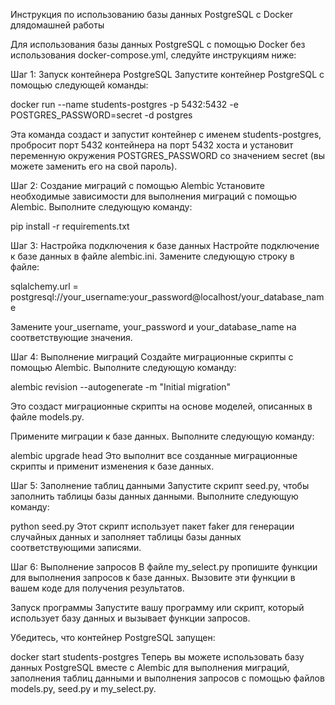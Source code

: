 Инструкция по использованию базы данных PostgreSQL с Docker длядомашней работы 

Для использования базы данных PostgreSQL с помощью Docker без использования docker-compose.yml, следуйте инструкциям ниже:

Шаг 1: Запуск контейнера PostgreSQL
Запустите контейнер PostgreSQL с помощью следующей команды:

docker run --name students-postgres -p 5432:5432 -e POSTGRES_PASSWORD=secret -d postgres

Эта команда создаст и запустит контейнер с именем students-postgres, пробросит порт 5432 контейнера на порт 5432 хоста и установит переменную окружения POSTGRES_PASSWORD со значением secret (вы можете заменить его на свой пароль).

Шаг 2: Создание миграций с помощью Alembic
Установите необходимые зависимости для выполнения миграций с помощью Alembic. Выполните следующую команду:

pip install -r requirements.txt

Шаг 3: Настройка подключения к базе данных
Настройте подключение к базе данных в файле alembic.ini. Замените следующую строку в файле:

sqlalchemy.url = postgresql://your_username:your_password@localhost/your_database_name

Замените your_username, your_password и your_database_name на соответствующие значения.

Шаг 4: Выполнение миграций
Создайте миграционные скрипты с помощью Alembic. Выполните следующую команду:

alembic revision --autogenerate -m "Initial migration"

Это создаст миграционные скрипты на основе моделей, описанных в файле models.py.

Примените миграции к базе данных. Выполните следующую команду:

alembic upgrade head
Это выполнит все созданные миграционные скрипты и применит изменения к базе данных.

Шаг 5: Заполнение таблиц данными
Запустите скрипт seed.py, чтобы заполнить таблицы базы данных данными. Выполните следующую команду:

python seed.py
Этот скрипт использует пакет faker для генерации случайных данных и заполняет таблицы базы данных соответствующими записями.

Шаг 6: Выполнение запросов
В файле my_select.py пропишите функции для выполнения запросов к базе данных. Вызовите эти функции в вашем коде для получения результатов.

Запуск программы
Запустите вашу программу или скрипт, который использует базу данных и вызывает функции запросов.

Убедитесь, что контейнер PostgreSQL запущен:

docker start students-postgres
Теперь вы можете использовать базу данных PostgreSQL вместе с Alembic для выполнения миграций, заполнения таблиц данными и выполнения запросов с помощью файлов models.py, seed.py и my_select.py.